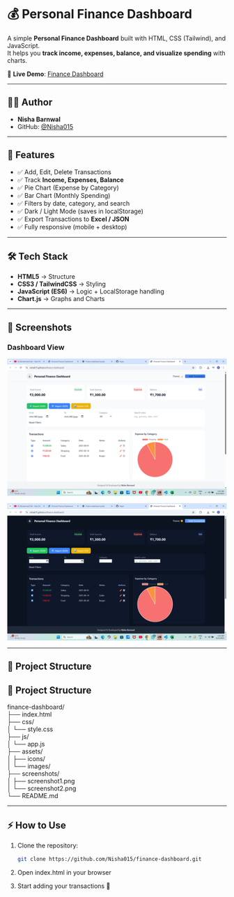# 💰 Personal Finance Dashboard

A simple **Personal Finance Dashboard** built with HTML, CSS (Tailwind), and JavaScript.  
It helps you **track income, expenses, balance, and visualize spending** with charts.  

🔗 **Live Demo**: [Finance Dashboard](https://Nisha015.github.io/finance-dashboard/)

---

## 👨‍💻 Author
- **Nisha Barnwal**  
- GitHub: [@Nisha015](https://github.com/Nisha015)

---

## 🚀 Features
- ✅ Add, Edit, Delete Transactions  
- ✅ Track **Income, Expenses, Balance**  
- ✅ Pie Chart (Expense by Category)  
- ✅ Bar Chart (Monthly Spending)  
- ✅ Filters by date, category, and search  
- ✅ Dark / Light Mode (saves in localStorage)  
- ✅ Export Transactions to **Excel / JSON**  
- ✅ Fully responsive (mobile + desktop)  

---

## 🛠️ Tech Stack
- **HTML5** → Structure  
- **CSS3 / TailwindCSS** → Styling  
- **JavaScript (ES6)** → Logic + LocalStorage handling  
- **Chart.js** → Graphs and Charts  

---

## 📸 Screenshots

### Dashboard View
![Dashboard Screenshot](screenshots/screenshot1.png)

![Dark Mode Screenshot](screenshots/screenshot2.png)

---

## 📂 Project Structure
## 📂 Project Structure

finance-dashboard/  
├── index.html  
├── css/  
│   └── style.css  
├── js/  
│   └── app.js  
├── assets/  
│   ├── icons/  
│   └── images/  
├── screenshots/  
│   ├── screenshot1.png  
│   └── screenshot2.png  
└── README.md

---

## ⚡ How to Use
1. Clone the repository:
   ```bash
   git clone https://github.com/Nisha015/finance-dashboard.git

2. Open index.html in your browser

3. Start adding your transactions 🚀